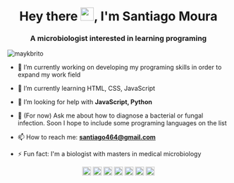 <h1 align="center">Hey there <img src="https://raw.githubusercontent.com/kaueMarques/kaueMarques/master/hi.gif" width="30px">, I'm Santiago Moura</h1>
<h3 align="center">A microbiologist interested in learning programing</h3>
<p align="left"> <img src="https://komarev.com/ghpvc/?username=maykbrito" alt="maykbrito" /> </p>

- 🔭 I’m currently working on developing my programing skills in order to expand my work field

- 🌱 I’m currently learning HTML, CSS, JavaScript
 
- 🤔 I’m looking for help with **JavaScript, Python**
 
- 💬 (For now) Ask me about how to diagnose a bacterial or fungal infection. Soon I hope to include some programing languages on the list
 
- 📫 How to reach me: **santiago464@gmail.com**
 
- ⚡ Fun fact: I'm a biologist with masters in medical microbiology  


<p align="center">
<a href="https://codepen.io/maykbrito" target="blank"><img align="center" src="https://cdn.jsdelivr.net/npm/simple-icons@3.0.1/icons/codepen.svg" alt="maykbrito" height="20" width="20" /></a>
<a href="https://twitter.com/maykbrito" target="blank"><img align="center" src="https://cdn.jsdelivr.net/npm/simple-icons@3.0.1/icons/twitter.svg" alt="maykbrito" height="20" width="20" /></a>
<a href="https://linkedin.com/in/maykbrito" target="blank"><img align="center" src="https://cdn.jsdelivr.net/npm/simple-icons@3.0.1/icons/linkedin.svg" alt="maykbrito" height="20" width="20" /></a>
<a href="https://stackoverflow.com/maykbrito" target="blank"><img align="center" src="https://cdn.jsdelivr.net/npm/simple-icons@3.0.1/icons/stackoverflow.svg" alt="maykbrito" height="20" width="20" /></a>
<a href="https://codesandbox.com/maykbrito" target="blank"><img align="center" src="https://cdn.jsdelivr.net/npm/simple-icons@3.0.1/icons/codesandbox.svg" alt="maykbrito" height="20" width="20" /></a>
<a href="https://fb.com/maykbrito" target="blank"><img align="center" src="https://cdn.jsdelivr.net/npm/simple-icons@3.0.1/icons/facebook.svg" alt="maykbrito" height="20" width="20" /></a>
<a href="https://instagram.com/maykbrito" target="blank"><img align="center" src="https://cdn.jsdelivr.net/npm/simple-icons@3.0.1/icons/instagram.svg" alt="maykbrito" height="20" width="20" /></a>
</p>


<!--
### Hi there 👋

- 🔭 I’m currently working on developing programing skills to expand my work field
- 🌱 I’m currently learning HTML, CSS, JavaScript
- 🤔 I’m looking for help with JavaScript, Python
- 💬 (For now) Ask me about how to diagnose a bacterial or fungal infection. Soon I hope include some programing languages on the list
- 📫 How to reach me: @santiagobzrr on instagram
- ⚡ Fun fact: I'm a biologist with masters in medical microbiology  
-->
